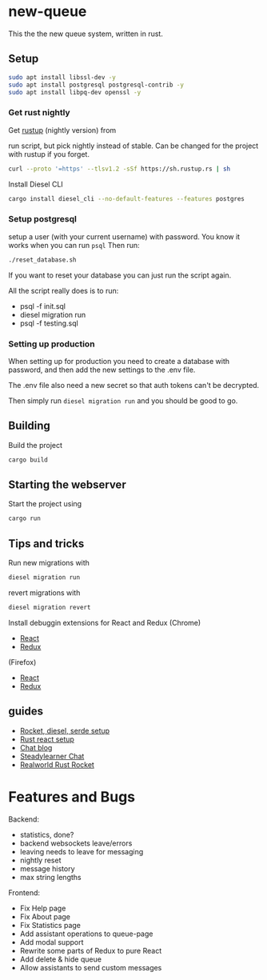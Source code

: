 # new-queue

This the the new queue system, written in rust.

## Setup
```bash
sudo apt install libssl-dev -y
sudo apt install postgresql postgresql-contrib -y
sudo apt install libpq-dev openssl -y
```

### Get rust nightly
Get [rustup](https://rustup.rs/) (nightly version) from

run script, but pick nightly instead of stable. Can be changed for the project with rustup if you forget.
```bash
curl --proto '=https' --tlsv1.2 -sSf https://sh.rustup.rs | sh
````

Install Diesel CLI
```bash
cargo install diesel_cli --no-default-features --features postgres
```

### Setup postgresql

setup a user (with your current username) with password. You know it works when you can run `psql` Then run:
```bash
./reset_database.sh
```
If you want to reset your database you can just run the script again.

All the script really does is to run:
* psql -f init.sql
* diesel migration run
* psql -f testing.sql

### Setting up production
When setting up for production you need to create a database with password, and then add the new settings to the .env file.

The .env file also need a new secret so that auth tokens can't be decrypted.

Then simply run ```diesel migration run``` and you should be good to go.

## Building
Build the project
```bash
cargo build
```

## Starting the webserver
Start the project using
```bash
cargo run
```

## Tips and tricks
Run new migrations with
```bash
diesel migration run
```

revert migrations with
```bash
diesel migration revert
```

Install debuggin extensions for React and Redux
(Chrome)
- [React](https://chrome.google.com/webstore/detail/react-developer-tools/fmkadmapgofadopljbjfkapdkoienihi)
- [Redux](https://chrome.google.com/webstore/detail/redux-devtools/lmhkpmbekcpmknklioeibfkpmmfibljd)

(Firefox)
- [React](https://addons.mozilla.org/en-US/firefox/addon/react-devtools/)
- [Redux](https://addons.mozilla.org/en-US/firefox/addon/reduxdevtools/)

## guides
* [Rocket, diesel, serde setup](https://lankydan.dev/2018/05/20/creating-a-rusty-rocket-fuelled-with-diesel)
* [Rust react setup](https://github.com/ghotiphud/rust-web-starter)
* [Chat blog](https://www.steadylearner.com/blog/read/How-to-start-Rust-Chat-App)
* [Steadylearner Chat](https://github.com/steadylearner/Chat)
* [Realworld Rust Rocket](https://github.com/TatriX/realworld-rust-rocket)

# Features and Bugs

Backend:
* statistics, done?
* backend websockets leave/errors
* leaving needs to leave for messaging
* nightly reset
* message history
* max string lengths

Frontend:
* Fix Help page
* Fix About page
* Fix Statistics page
* Add assistant operations to queue-page
* Add modal support
* Rewrite some parts of Redux to pure React
* Add delete & hide queue
* Allow assistants to send custom messages

